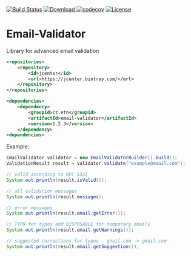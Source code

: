 [![Build Status](https://travis-ci.org/etnetera/Email-Validator.svg?branch=master)](https://travis-ci.org/etnetera/Email-Validator)
[ ![Download](https://api.bintray.com/packages/tpavel-etn/Email-Validator/Email-Validator/images/download.svg) ](https://bintray.com/tpavel-etn/Email-Validator/Email-Validator/_latestVersion) 
[![codecov](https://codecov.io/gh/etnetera/Email-Validator/branch/master/graph/badge.svg)](https://codecov.io/gh/etnetera/Email-Validator)
[![License](https://img.shields.io/badge/License-BSD%203--Clause-blue.svg)](https://opensource.org/licenses/BSD-3-Clause)
# Email-Validator
Library for advanced email validation

```xml
<repositories>
    <repository>
        <id>jcenter</id>
        <url>https://jcenter.bintray.com/</url>
    </repository>
</repositories>

<dependencies>
    <dependency>
        <groupId>cz.etn</groupId>
        <artifactId>email-validator</artifactId>
        <version>1.2.3</version>
    </dependency>
<dependencies>
```

Example:
```java
EmailValidator validator = new EmailValidatorBuilder().build();
ValidationResult result = validator.validate("example@email.com");

// valid according to RFC 5322
System.out.println(result.isValid());

// all validation messages
System.out.println(result.messages);

// error messages
System.out.println(result.email.getError());

// TYPO for typos and DISPOSABLE for temporary emails
System.out.println(result.email.getWarnings());

// suggested corrections for typos - gnail.com -> gmail.com
System.out.println(result.email.getSuggestion());
```
